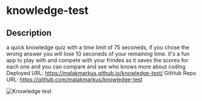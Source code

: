 # knowledge-test
## Description
a quick knowledge quiz with a time limit of 75 seconeds, if you chose the wrong answer you will lose 10 seconeds of your remaining time.
it's a fun app to play with and compete with your frindes as it saves the scores for each one and you can compare and see who knows more about coding 
Deployed URL: https://malakmarkus.github.io/knowledge-test/         GitHub Repo URL: https://github.com/malakmarkus/knowledge-test

![Knowledge test](https://user-images.githubusercontent.com/94266004/156927880-2f34e3d3-cad0-4365-acbc-3d9b921580a1.png)
